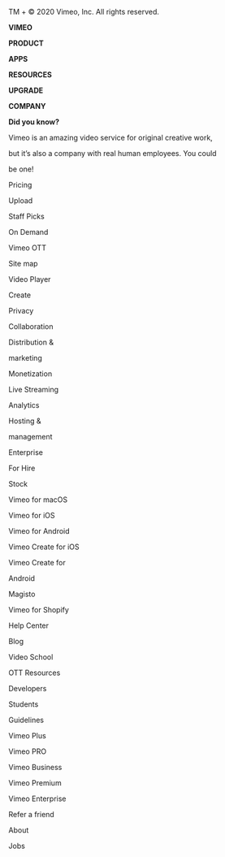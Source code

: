 TM + © 2020 Vimeo, Inc. All rights reserved.

**VIMEO**

**PRODUCT**

**APPS**

**RESOURCES**

**UPGRADE**

**COMPANY**

**Did you know?**

Vimeo is an amazing video service for original creative work,

but it’s also a company with real human employees. You could

be one!

Pricing

Upload

Staff Picks

On Demand

Vimeo OTT

Site map

Video Player

Create

Privacy

Collaboration

Distribution &

marketing

Monetization

Live Streaming

Analytics

Hosting &

management

Enterprise

For Hire

Stock

Vimeo for macOS

Vimeo for iOS

Vimeo for Android

Vimeo Create for iOS

Vimeo Create for

Android

Magisto

Vimeo for Shopify

Help Center

Blog

Video School

OTT Resources

Developers

Students

Guidelines

Vimeo Plus

Vimeo PRO

Vimeo Business

Vimeo Premium

Vimeo Enterprise

Refer a friend

About

Jobs

